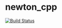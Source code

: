 # newton_cpp

[![Build Status](https://travis-ci.org/Null0rg/newton.svg?branch=master)](https://travis-ci.org/Null0rg/newton)
